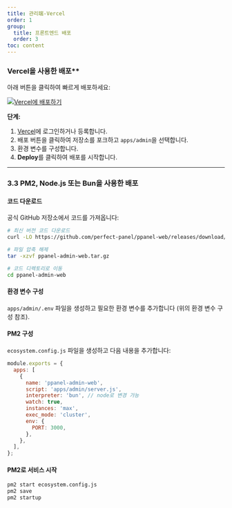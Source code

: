 ```yaml
---
title: 관리端-Vercel
order: 1
group: 
  title: 프론트엔드 배포
  order: 3
toc: content
---
```


### Vercel을 사용한 배포\*\*

아래 버튼을 클릭하여 빠르게 배포하세요:

[![Vercel에 배포하기](https://vercel.com/button)](https://vercel.com/new/clone?demo-description=PPanel%20is%20a%20pure%2C%20professional%2C%20and%20perfect%20open-source%20proxy%20panel%20tool%2C%20designed%20to%20be%20your%20ideal%20choice%20for%20learning%20and%20practical%20use\&demo-image=https%3A%2F%2Furlscan.io%2Fliveshot%2F%3Fwidth%3D1920%26height%3D1080%26url%3Dhttps%3A%2F%2Fadmin.ppanel.dev\&demo-title=PPanel%20Admin%20Web\&demo-url=https%3A%2F%2Fadmin.ppanel.dev%2F\&from=.\&project-name=ppanel-admin-web\&repository-name=ppanel-web\&repository-url=https%3A%2F%2Fgithub.com%2Fperfect-panel%2Fppanel-web\&root-directory=apps%2Fadmin\&skippable-integrations=1)

**단계:**

1. [Vercel](https://vercel.com/)에 로그인하거나 등록합니다.
2. 배포 버튼을 클릭하여 저장소를 포크하고 `apps/admin`을 선택합니다.
3. 환경 변수를 구성합니다.
4. **Deploy**를 클릭하여 배포를 시작합니다.

---

### **3.3 PM2, Node.js 또는 Bun을 사용한 배포**

#### 코드 다운로드

공식 GitHub 저장소에서 코드를 가져옵니다:

```bash
# 최신 버전 코드 다운로드
curl -LO https://github.com/perfect-panel/ppanel-web/releases/download/v1.0.0/ppanel-admin-web.tar.gz

# 파일 압축 해제
tar -xzvf ppanel-admin-web.tar.gz

# 코드 디렉토리로 이동
cd ppanel-admin-web
```

#### 환경 변수 구성

`apps/admin/.env` 파일을 생성하고 필요한 환경 변수를 추가합니다 (위의 환경 변수 구성 참조).

#### PM2 구성

`ecosystem.config.js` 파일을 생성하고 다음 내용을 추가합니다:

```javascript
module.exports = {
  apps: [
    {
      name: 'ppanel-admin-web',
      script: 'apps/admin/server.js',
      interpreter: 'bun', // node로 변경 가능
      watch: true,
      instances: 'max',
      exec_mode: 'cluster',
      env: {
        PORT: 3000,
      },
    },
  ],
};
```

#### PM2로 서비스 시작

```bash
pm2 start ecosystem.config.js
pm2 save
pm2 startup
```

